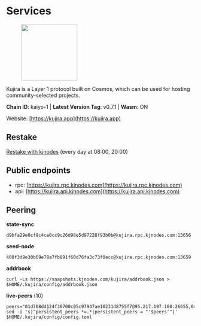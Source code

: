 # Services

<figure><img src="https://raw.githubusercontent.com/kj89/testnet_manuals/main/pingpub/logos/kujira.png" width="150" alt=""><figcaption></figcaption></figure>

Kujira is a Layer 1 protocol built on Cosmos, which can be used for  hosting community-selected projects.

**Chain ID**: kaiyo-1 | **Latest Version Tag**: v0.7.1 | **Wasm**: ON

Website: [https://kujira.app](https://kujira.app)

## Restake

[Restake with kjnodes](https://restake.app/kujira/kujiravaloper1tnuqj73jfn3724lqz34c27tuv80nv336sadqym) (every day at 08:00, 20:00)
## Public endpoints

* rpc: [https://kujira.rpc.kjnodes.com](https://kujira.rpc.kjnodes.com)
* api: [https://kujira.api.kjnodes.com](https://kujira.api.kjnodes.com)

## Peering

**state-sync**

```
d9bfa29e0cf9c4ce0cc9c26d98e5d97228f93b0b@kujira.rpc.kjnodes.com:13656
```

**seed-node**

```
400f3d9e30b69e78a7fb891f60d76fa3c73f0ecc@kujira.rpc.kjnodes.com:13659
```

**addrbook**
```
curl -Ls https://snapshots.kjnodes.com/kujira/addrbook.json > $HOME/.kujira/config/addrbook.json
```

**live-peers** (10)
```
peers="01d708d4124f30700c05c97947ae10231d8755f7@95.217.197.100:26655,04b384fd77f70082a9a6e4d8fb3db827340f4e74@148.251.13.186:11856,213dbb8301ce1c0f5662a9b723bd613f15e1dd4e@75.119.157.167:30656,4018be5af4189573366762fa168826b4408418db@135.125.188.17:32095,bed81e8d4243382da745f3e33c1a0d749bfe7ade@185.217.127.128:26656,2840e88816e487a096cca323bc779ad98187e3e4@5.9.72.212:26656,d9bfa29e0cf9c4ce0cc9c26d98e5d97228f93b0b@65.109.88.38:13656,6f3129d01218b939511cccf7e0318bfe872d97c4@65.109.33.181:26656,177872437b2a31ebb0fb740ba5bd32b0be99e280@5.79.74.229:31095,1d85c9f16727584753db78b5b54eedf0ce8de3ed@51.159.16.49:5060"
sed -i 's|^persistent_peers *=.*|persistent_peers = "'$peers'"|' $HOME/.kujira/config/config.toml
```
